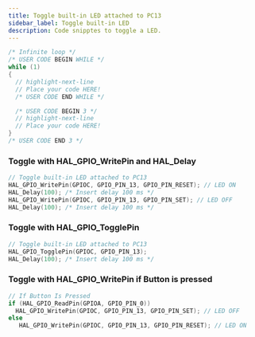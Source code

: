 ```yaml
---
title: Toggle built-in LED attached to PC13
sidebar_label: Toggle built-in LED
description: Code snipptes to toggle a LED.
---
```


```c title="Core/Scr/main.c"
/* Infinite loop */
/* USER CODE BEGIN WHILE */
while (1)
{
  // highlight-next-line
  // Place your code HERE!
  /* USER CODE END WHILE */

  /* USER CODE BEGIN 3 */
  // highlight-next-line
  // Place your code HERE!
}
/* USER CODE END 3 */
```


### Toggle with HAL_GPIO_WritePin and HAL_Delay
```c
// Toggle built-in LED attached to PC13
HAL_GPIO_WritePin(GPIOC, GPIO_PIN_13, GPIO_PIN_RESET); // LED ON
HAL_Delay(100); /* Insert delay 100 ms */
HAL_GPIO_WritePin(GPIOC, GPIO_PIN_13, GPIO_PIN_SET); // LED OFF
HAL_Delay(100); /* Insert delay 100 ms */
```

### Toggle with HAL_GPIO_TogglePin

```c
// Toggle built-in LED attached to PC13
HAL_GPIO_TogglePin(GPIOC, GPIO_PIN_13);
HAL_Delay(100); /* Insert delay 100 ms */
```

### Toggle with HAL_GPIO_WritePin if Button is pressed
```c
// If Button Is Pressed
if (HAL_GPIO_ReadPin(GPIOA, GPIO_PIN_0))
  HAL_GPIO_WritePin(GPIOC, GPIO_PIN_13, GPIO_PIN_SET); // LED OFF
else
   HAL_GPIO_WritePin(GPIOC, GPIO_PIN_13, GPIO_PIN_RESET); // LED ON
```

